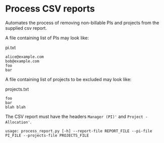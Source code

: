 # Process CSV reports

Automates the process of removing non-billable PIs and projects from the supplied csv report.

A file containing list of PIs may look like:

pi.txt
```
alice@example.com
bob@example.com
foo
bar
```

A file containing list of projects to be excluded may look like:

projects.txt
```
foo
bar
blah blah
```

The CSV report must have the headers `Manager (PI)'` and `Project - Allocation'`.

```
usage: process_report.py [-h] --report-file REPORT_FILE --pi-file PI_FILE --projects-file PROJECTS_FILE
```

